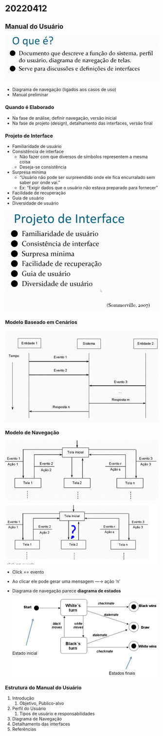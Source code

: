 # 20220412

## Manual do Usuário

![Untitled](./resources/Untitled.png)

- Diagrama de navegação (ligados aos casos de uso)
- Manual preliminar

### Quando é Elaborado

- Na fase de análise, definir navegação, versão inicial
- Na fase de projeto (design), detalhamento das interfaces, versão final

### Projeto de Interface

- Familiaridade de usuário
- Consistência de interface
    - Não fazer com que diversos de símbolos representem a mesma coisa
    - Deseja-se consistência
- Surpresa mínima
    - “Usuário não pode ser surpreendido onde ele fica encurralado sem saber por onde vai.”
    - Ex: “Exigir dados que o usuário não estava preparado para fornecer”
- Facilidade de recuperação
- Guia de usuário
- Diversidade de usuário

![Untitled](./resources/Untitled%201.png)

### Modelo Baseado em Cenários

![Untitled](./resources/Untitled%202.png)

### Modelo de Navegação

![Untitled](./resources/Untitled%203.png)

![Untitled](./resources/Untitled%204.png)

- Click == evento
- Ao clicar ele pode gerar uma mensagem —→ ação ‘n’
- Diagrama de navegação parece **diagrama de estados**
    
    ![Untitled](./resources/Untitled%205.png)
    

### Estrutura do Manual do Usuário

1. Introdução
    1. Objetivo, Publico-alvo
2. Perfil do Usuário
    1. Tipos de usuário e responsabilidades
3. Diagrama de Navegação
4. Detalhamento das interfaces
5. Referências